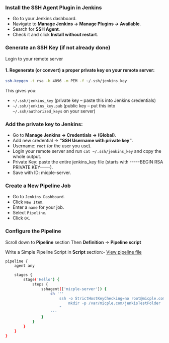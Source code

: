 ### Install the SSH Agent Plugin in Jenkins

- Go to your Jenkins dashboard.
- Navigate to **Manage Jenkins → Manage Plugins → Available**.
- Search for **SSH Agent**.
- Check it and click **Install without restart**.

### Generate an SSH Key (if not already done)
Login to your remote server

#### 1. Regenerate (or convert) a proper private key on your remote server:
```bash
ssh-keygen -t rsa -b 4096 -m PEM -f ~/.ssh/jenkins_key
```
This gives you:

- `~/.ssh/jenkins_key` (private key – paste this into Jenkins credentials)
- `~/.ssh/jenkins_key.pub` (public key – put this into `~/.ssh/authorized_keys` on your server)

### Add the private key to Jenkins:
- Go to **Manage Jenkins → Credentials → (Global)**.
- Add new credential → **"SSH Username with private key"**.
- Username: `root` (or the user you use).
- Login your remote server and run `cat ~/.ssh/jenkins_key` and copy the whole output.
- Private Key: paste the entire jenkins_key file (starts with -----BEGIN RSA PRIVATE KEY-----).
- Save with ID: micple-server.

### Create a New Pipeline Job
- Go to `Jenkins Dashboard`.
- Click `New Item`.
- Enter a `name` for your job.
- Select `Pipeline`.
- Click `OK`.


### Configure the Pipeline
Scroll down to **Pipeline** section
Then **Definition** -> **Pipeline script**

Write a Simple Pipeline Script in **Script** section:-
[View pipeline file](pipeline)
```bash
pipeline {
    agent any

    stages {
        stage('Hello') {
            steps {
                sshagent(['micple-server']) {
                    sh '''
                        ssh -o StrictHostKeyChecking=no root@micple.com "
                            mkdir -p /var/micple.com/jenkisTestFolder
                        "
                    '''
                }
            }
        }
    }
}

```
